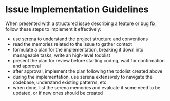 # Issue Implementation Guidelines

When presented with a structured issue describing a feature or bug fix, follow these steps to implement it effectively:

- use serena to understand the project structure and conventions
- read the memories related to the issue to gather context
- formulate a plan for the implementation, breaking it down into manageable tasks, write an high-level todolist
- present the plan for review before starting coding, wait for confirmation and approval
- after approval, implement the plan following the todolist created above
- during the implementation, use serena extensively to navigate the codebase, understand existing patterns, etc.
- when done, list the serena memories and evaluate if some need to be updated, or if new ones should be created

